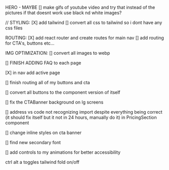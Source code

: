 HERO - MAYBE
[] make gifs of youtube video and try that instead of the pictures
if that doesnt work use black nd white images?

// STYLING:
[X] add tailwind
[] convert all css to tailwind so i dont have any css files

ROUTING:
[X] add react router and create routes for main nav
[] add routing for CTA's, buttons etc...

IMG OPTIMIZATION:
[] convert all images to webp

[] FINISH ADDING FAQ to each page

[X] in nav add active page

[] finish routing all of my buttons and cta

[] convert all buttons to the component version of itself

[] fix the CTABanner background on lg screens

[] address vs code not recognizing import despite everything being correct (it should fix itself but it not in 24 hours, manually do it) in PricingSection component

[] change inline styles on cta banner

[] find new secondary font

[] add controls to my animations for better accessibility

ctrl alt a toggles tailwind fold on/off
